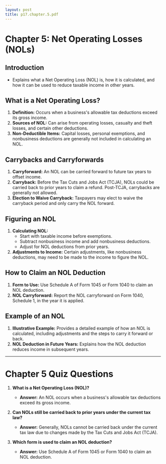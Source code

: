 ```yaml
---
layout: post
title: p17.chapter.5.pdf
--- 
```


# Chapter 5: Net Operating Losses (NOLs)

## Introduction
- Explains what a Net Operating Loss (NOL) is, how it is calculated, and how it can be used to reduce taxable income in other years.

## What is a Net Operating Loss?
1. **Definition:** Occurs when a business's allowable tax deductions exceed its gross income.
2. **Sources of NOL:** Can arise from operating losses, casualty and theft losses, and certain other deductions.
3. **Non-Deductible Items:** Capital losses, personal exemptions, and nonbusiness deductions are generally not included in calculating an NOL.

## Carrybacks and Carryforwards
1. **Carryforward:** An NOL can be carried forward to future tax years to offset income.
2. **Carryback:** Before the Tax Cuts and Jobs Act (TCJA), NOLs could be carried back to prior years to claim a refund. Post-TCJA, carrybacks are generally not allowed.
3. **Election to Waive Carryback:** Taxpayers may elect to waive the carryback period and only carry the NOL forward.

## Figuring an NOL
1. **Calculating NOL:** 
   - Start with taxable income before exemptions.
   - Subtract nonbusiness income and add nonbusiness deductions.
   - Adjust for NOL deductions from prior years.
2. **Adjustments to Income:** Certain adjustments, like nonbusiness deductions, may need to be made to the income to figure the NOL.

## How to Claim an NOL Deduction
1. **Form to Use:** Use Schedule A of Form 1045 or Form 1040 to claim an NOL deduction.
2. **NOL Carryforward:** Report the NOL carryforward on Form 1040, Schedule 1, in the year it is applied.

## Example of an NOL
1. **Illustrative Example:** Provides a detailed example of how an NOL is calculated, including adjustments and the steps to carry it forward or back.
2. **NOL Deduction in Future Years:** Explains how the NOL deduction reduces income in subsequent years.

---

# Chapter 5 Quiz Questions

1. **What is a Net Operating Loss (NOL)?**
   - **Answer:** An NOL occurs when a business's allowable tax deductions exceed its gross income.

2. **Can NOLs still be carried back to prior years under the current tax law?**
   - **Answer:** Generally, NOLs cannot be carried back under the current tax law due to changes made by the Tax Cuts and Jobs Act (TCJA).

3. **Which form is used to claim an NOL deduction?**
   - **Answer:** Use Schedule A of Form 1045 or Form 1040 to claim an NOL deduction.
